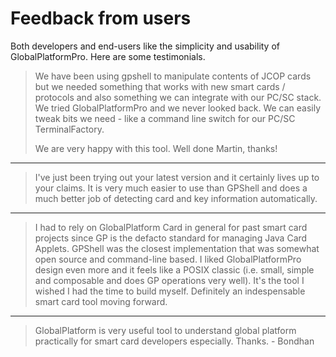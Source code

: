 # Feedback from users

Both developers and end-users like the simplicity and usability of GlobalPlatformPro. Here are some testimonials.

> We have been using gpshell to manipulate contents of JCOP cards but we needed something that works with new smart cards / protocols and also something we can  integrate with our PC/SC stack. We tried GlobalPlatformPro and we never looked  back. We can easily tweak bits we need - like a command line switch for our PC/SC TerminalFactory.
> 
> We are very happy with this tool. Well done Martin, thanks!

----

> I've just been trying out your latest version and it certainly lives up to your claims. It is very much easier to use than GPShell and does a much better job of detecting card and key information automatically.

----

>  I had to rely on GlobalPlatform Card in general for past smart card projects since GP is the defacto standard for managing Java Card Applets. GPShell was the closest implementation that was somewhat open source and command-line based. I liked GlobalPlatformPro design even more and it feels like a POSIX classic (i.e. small, simple and composable and does GP operations very well). It's the tool I wished I had the time to build myself. Definitely an indespensable smart card tool moving forward. 

----

>  GlobalPlatform is very useful tool to understand global platform practically for smart card developers especially. Thanks. - Bondhan
